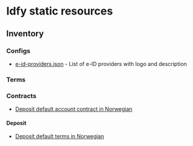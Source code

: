 # Idfy static resources

## Inventory

### Configs
* [e-id-providers.json](/configs/e-id-providers.json) - List of e-ID providers with logo and description

### Terms

### Contracts
* [Deposit default account contract in Norwegian](/contracts/deposit/no-default-account-contract.pdf)

#### Deposit
* [Deposit default terms in Norwegian](/terms/deposit/no-default-terms.md)
